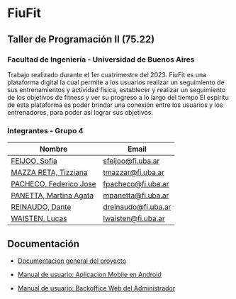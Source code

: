 # FiuFit

## Taller de Programación II (75.22)
### Facultad de Ingeniería - Universidad de Buenos Aires

Trabajo realizado durante el 1er cuatrimestre del 2023. 
FiuFit es una plataforma digital la cual permite a los usuarios realizar un seguimiento de sus entrenamientos y actividad física, establecer y realizar un seguimiento de los objetivos de fitness y ver su progreso a lo largo del tiempo El espíritu de esta plataforma es poder brindar una conexión entre los usuarios y los entrenadores, para poder así lograr sus objetivos.


### Integrantes - Grupo 4

Nombre |   Email
------ |  -------------
[FEIJOO, Sofia](https://github.com/feijooso) | sfeijoo@fi.uba.ar
[MAZZA RETA, Tizziana](https://github.com/tizziana) | tmazzar@fi.uba.ar
[PACHECO, Federico Jose](https://github.com/fjpacheco) | fpacheco@fi.uba.ar
[PANETTA, Martina Agata](https://github.com/martinaAgata) | mpanetta@fi.uba.ar
[REINAUDO, Dante](https://github.com/DanteReinaudo) | dreinaudo@fi.uba.ar
[WAISTEN, Lucas](https://github.com/LucasWaisten) | lwaisten@fi.uba.ar

## Documentación

* [Documentacion general del proyecto](https://befitting-attention-607.notion.site/FiuFit-Documentaci-n-5a17ec0566684fa3a5d723574eb02fd2)

* [Manual de usuario: Aplicacion Mobile en Android](https://brass-skunk-980.notion.site/FiuFit-cbd43ba54f62403c9a499defc8d4fe05)
* [Manual de usuario: Backoffice Web del Administrador](https://brass-skunk-980.notion.site/FuiFit-Manual-del-Administrador-4ceddc9b5cf744d9aa497da6d8b2c730)
